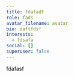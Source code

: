 ```yaml
---
title: fdafadf
role: fads
avatar_filename: avatar
bio: daftfdsf
interests:
  - fdsafa
social: []
superuser: false
---
```

fdafasf
